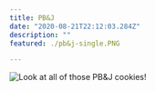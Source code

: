 ```yaml
---
title: PB&J
date: "2020-08-21T22:12:03.284Z"
description: ""
featured: ./pb&j-single.PNG

---
```


![Look at all of those PB&J cookies!](./pb&j-plate.JPG)